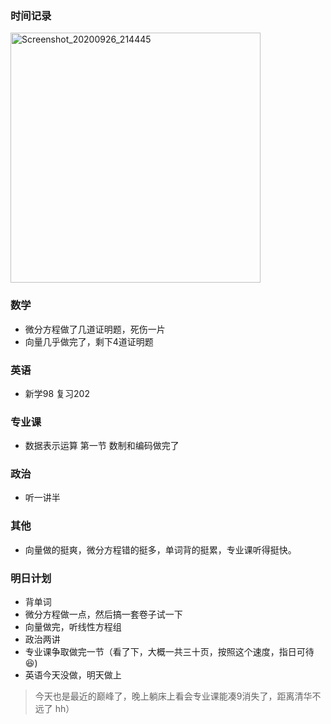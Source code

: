 ### 时间记录

<img src="https://raw.githubusercontent.com/Kong-PR/Typora-picture/master/img/Screenshot_20200926_214445.jpg" alt="Screenshot_20200926_214445" width=400 />

### 数学

- 微分方程做了几道证明题，死伤一片
- 向量几乎做完了，剩下4道证明题

### 英语

- 新学98 复习202

### 专业课

- 数据表示运算 第一节 数制和编码做完了

### 政治

- 听一讲半

### 其他

- 向量做的挺爽，微分方程错的挺多，单词背的挺累，专业课听得挺快。

### 明日计划

- 背单词
- 微分方程做一点，然后搞一套卷子试一下
- 向量做完，听线性方程组
- 政治两讲
- 专业课争取做完一节（看了下，大概一共三十页，按照这个速度，指日可待:laughing:)
- 英语今天没做，明天做上

> 今天也是最近的巅峰了，晚上躺床上看会专业课能凑9消失了，距离清华不远了 hh）